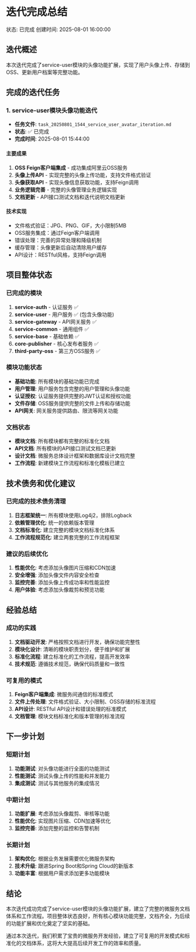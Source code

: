 # 迭代完成总结
状态: 已完成
创建时间: 2025-08-01 16:00:00

## 迭代概述

本次迭代完成了service-user模块的头像功能扩展，实现了用户头像上传、存储到OSS、更新用户档案等完整功能。

## 完成的迭代任务

### 1. service-user模块头像功能迭代
- **任务文件**: `task_20250801_1544_service_user_avatar_iteration.md`
- **状态**: ✅ 已完成
- **完成时间**: 2025-08-01 15:44:00

#### 主要成果
1. **OSS Feign客户端集成** - 成功集成阿里云OSS服务
2. **头像上传API** - 实现完整的头像上传功能，支持文件格式验证
3. **头像获取API** - 实现头像信息获取功能，支持Feign调用
4. **业务逻辑完善** - 完整的头像管理业务逻辑实现
5. **文档更新** - API接口测试文档和迭代说明文档更新

#### 技术实现
- 文件格式验证：JPG、PNG、GIF，大小限制5MB
- OSS服务集成：通过Feign客户端调用
- 错误处理：完善的异常处理和降级机制
- 缓存管理：头像更新后自动清除用户缓存
- API设计：RESTful风格，支持Feign调用

## 项目整体状态

### 已完成的模块
1. **service-auth** - 认证服务 ✅
2. **service-user** - 用户服务 ✅ (包含头像功能)
3. **service-gateway** - API网关服务 ✅
4. **service-common** - 通用组件 ✅
5. **service-base** - 基础依赖 ✅
6. **core-publisher** - 核心发布者服务 ✅
7. **third-party-oss** - 第三方OSS服务 ✅

### 模块功能状态
- **基础功能**: 所有模块的基础功能已完成
- **用户管理**: 用户服务包含完整的用户管理和头像功能
- **认证授权**: 认证服务提供完整的JWT认证和授权功能
- **文件存储**: OSS服务提供完整的文件上传和存储功能
- **API网关**: 网关服务提供路由、限流等网关功能

### 文档状态
- **模块文档**: 所有模块都有完整的标准化文档
- **API文档**: 所有模块的API接口测试文档已更新
- **设计文档**: 微服务总体设计框架和数据库设计文档完整
- **工作流程**: 新建模块工作流程和标准化模板已建立

## 技术债务和优化建议

### 已完成的技术债务清理
1. **日志框架统一**: 所有模块使用Log4j2，排除Logback
2. **依赖管理优化**: 统一的依赖版本管理
3. **文档标准化**: 建立完整的模块文档标准化体系
4. **工作流程规范化**: 建立两套完整的工作流程框架

### 建议的后续优化
1. **性能优化**: 考虑添加头像图片压缩和CDN加速
2. **安全增强**: 添加头像文件内容安全检查
3. **监控完善**: 添加头像上传成功率和性能监控
4. **用户体验**: 考虑添加头像裁剪和预览功能

## 经验总结

### 成功的实践
1. **文档驱动开发**: 严格按照文档进行开发，确保功能完整性
2. **模块化设计**: 清晰的模块职责划分，便于维护和扩展
3. **标准化流程**: 建立标准化的工作流程，提高开发效率
4. **技术规范**: 遵循技术规范，确保代码质量和一致性

### 可复用的模式
1. **Feign客户端集成**: 微服务间通信的标准模式
2. **文件上传处理**: 文件格式验证、大小限制、OSS存储的标准流程
3. **API设计**: RESTful API设计和错误处理的标准模式
4. **文档管理**: 模块文档标准化和版本管理的标准流程

## 下一步计划

### 短期计划
1. **功能测试**: 对头像功能进行全面的功能测试
2. **性能测试**: 测试头像上传的性能和并发能力
3. **集成测试**: 测试与其他服务的集成情况

### 中期计划
1. **功能扩展**: 考虑添加头像裁剪、审核等功能
2. **性能优化**: 实现图片压缩、CDN加速等优化
3. **监控完善**: 添加完整的监控和告警机制

### 长期计划
1. **架构优化**: 根据业务发展需要优化微服务架构
2. **技术升级**: 跟进Spring Boot和Spring Cloud的新版本
3. **功能丰富**: 根据用户需求添加更多功能模块

## 结论

本次迭代成功完成了service-user模块的头像功能扩展，建立了完整的微服务文档体系和工作流程。项目整体状态良好，所有核心模块功能完整，文档齐全，为后续的功能扩展和优化奠定了坚实的基础。

通过本次迭代，我们积累了宝贵的微服务开发经验，建立了可复用的开发模式和标准化的文档体系，这将大大提高后续开发工作的效率和质量。 